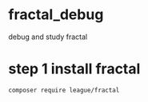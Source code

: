 # fractal_debug
debug and study fractal

# step 1 install fractal
```
composer require league/fractal
```
